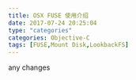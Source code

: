 ```yaml
---
title: OSX FUSE 使用介绍
date: 2017-07-24 20:25:04
type: "categories"
categories: Objective-C
tags: [FUSE,Mount Disk,LookbackFS]
---
```

any changes
